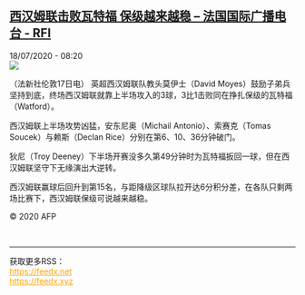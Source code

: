 <!--1595058904000-->
[西汉姆联击败瓦特福 保级越来越稳 – 法国国际广播电台 - RFI](http://www.rfi.fr//cn/contenu/20200718-%E8%A5%BF%E6%B1%89%E5%A7%86%E8%81%94%E5%87%BB%E8%B4%A5%E7%93%A6%E7%89%B9%E7%A6%8F-%E4%BF%9D%E7%BA%A7%E8%B6%8A%E6%9D%A5%E8%B6%8A%E7%A8%B3)
------

<div>18/07/2020 - 08:20</div><img src="https://s.rfi.fr/media/display/02c0940e-c8c2-11ea-9b90-005056a964fe/w:310/p:16x9/spo0001b.200718142003.jpg"><div class="t-content__body u-clearfix"><div class="m-interstitial"></div><p>（法新社伦敦17日电）    英超西汉姆联队教头莫伊士（David Moyes）鼓励子弟兵坚持到底，终场西汉姆联就靠上半场攻入的3球，3比1击败同在挣扎保级的瓦特福（Watford）。</p><p>    西汉姆联上半场攻势凶猛，安东尼奥（Michail Antonio）、索赛克（Tomas Soucek）与赖斯（Declan Rice）分别在第6、10、36分钟破门。</p><p>    狄尼（Troy Deeney）下半场开赛没多久第49分钟时为瓦特福扳回一球，但在西汉姆联坚守下无缘演出大逆转。</p><p>    西汉姆联赢球后回升到第15名，与距降级区球队拉开达6分积分差，在各队只剩两场比赛下，西汉姆联保级可说越来越稳。</p><p class="t-copyright">© 2020 AFP</p>        </div><br><hr><div>获取更多RSS：<br><a href="https://feedx.net" style="color:orange" target="_blank">https://feedx.net</a> <br><a href="https://feedx.xyz" style="color:orange" target="_blank">https://feedx.xyz</a><br></div>
